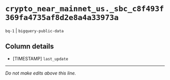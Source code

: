# `crypto_near_mainnet_us._sbc_c8f493f369fa4735af8d2e8a4a33973a`
`bq-1` | `bigquery-public-data`

## Column details
* [TIMESTAMP] `last_update`

-------------------------------------------------------------------------------
*Do not make edits above this line.*
